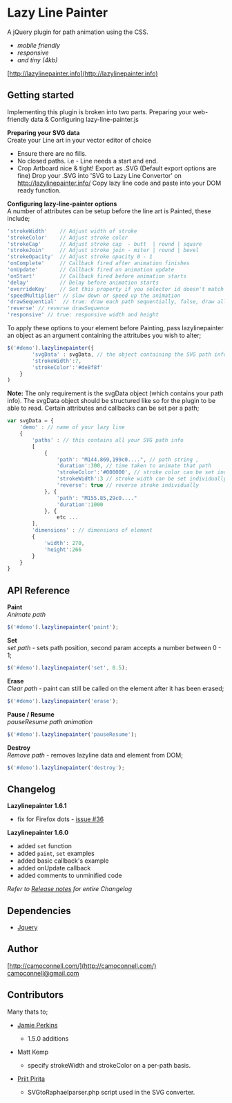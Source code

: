 Lazy Line Painter
=================

A jQuery plugin for path animation using the CSS.
- *mobile friendly*
- *responsive*
- *and tiny (4kb)*

[http://lazylinepainter.info](http://lazylinepainter.info) <br>

## Getting started
Implementing this plugin is broken into two parts.
Preparing your web-friendly data & Configuring lazy-line-painter.js


**Preparing your SVG data** <br>
Create your Line art in your vector editor of choice
- Ensure there are no fills.
- No closed paths. i.e - Line needs a start and end.
- Crop Artboard nice & tight!
Export as .SVG (Default export options are fine)
Drop your .SVG into 'SVG to Lazy Line Convertor' on http://lazylinepainter.info/
Copy lazy line code and paste into your DOM ready function.


**Configuring lazy-line-painter options** <br>
A number of attributes can be setup before the line art is Painted,
these include;
```js
'strokeWidth'    // Adjust width of stroke
'strokeColor'    // Adjust stroke color
'strokeCap'      // Adjust stroke cap  - butt  | round | square
'strokeJoin'     // Adjust stroke join - miter | round | bevel
'strokeOpacity'  // Adjust stroke opacity 0 - 1
'onComplete'     // Callback fired after animation finishes
'onUpdate'		 // Callback fired on animation update
'onStart'        // Callback fired before animation starts
'delay'          // Delay before animation starts
'overrideKey'    // Set this property if you selector id doesn't match the key referencing your path data value within svgData.
'speedMultiplier' // slow down or speed up the animation
'drawSequential'  // true: draw each path sequentially, false, draw all at once
'reverse' // reverse drawSequence
'responsive' // true: responsive width and height
```

To apply these options to your element before Painting, pass lazylinepainter an object as an argument containing the attritubes you wish to alter;
```js
$('#demo').lazylinepainter({
    	'svgData' : svgData, // the object containing the SVG path info
		'strokeWidth':7,
		'strokeColor':'#de8f8f'
	}
)
```
**Note:** The only requirement is the svgData object (which contains your path info).
The svgData object should be structured like so for the plugin to be able to read.
Certain attributes and callbacks can be set per a path;

```js
var svgData = {
	'demo' : // name of your lazy line
	{
		'paths' : // this contains all your SVG path info
		[
			{
				'path': "M144.869,199c0....", // path string ,
			    'duration':300, // time taken to animate that path
			    'strokeColor':'#000000', // stroke color can be set individually
			    'strokeWidth':3 // stroke width can be set individually
			    'reverse': true	// reverse stroke individually
			}, {
				'path': "M155.85,29c0...."
			    'duration':1000
			}, {
				etc ...
		],
		'dimensions' : // dimensions of element
		{
			'width': 270,
			'height':266
		}
	}
}
```

## API Reference

**Paint** <br>
*Animate path* <br>
```js
$('#demo').lazylinepainter('paint');
```

**Set** <br>
*set path* - sets path position, second param accepts a number between 0 - 1; <br>
```js
$('#demo').lazylinepainter('set', 0.5);
```

**Erase** <br>
*Clear path* - paint can still be called on the element after it has been erased; <br>
```js
$('#demo').lazylinepainter('erase');
```

**Pause / Resume** <br>
*pauseResume path animation* <br>
```js
$('#demo').lazylinepainter('pauseResume');
```

**Destroy** <br>
*Remove path* - removes lazyline data and element from DOM; <br>
```js
$('#demo').lazylinepainter('destroy');
```


## Changelog

**Lazylinepainter 1.6.1**
- fix for Firefox dots - [issue #36](https://github.com/camoconnell/lazy-line-painter/issues/36)

**Lazylinepainter 1.6.0**
- added `set` function
- added `paint`, `set` examples
- added basic callback's example
- added onUpdate callback
- added comments to unminified code

*Refer to [Release notes](https://github.com/camoconnell/lazy-line-painter/releases) for entire Changelog*


## Dependencies
- [Jquery](http://jquery.com/)


## Author
[http://camoconnell.com/](http://camoconnell.com/) <br>
camoconnell@gmail.com



## Contributors
Many thats to; <br>

- [Jamie Perkins](http://inorganik.github.io)
  * 1.5.0 additions

- Matt Kemp
  * specify strokeWidth and strokeColor on a per-path basis.

- [Priit Pirita](http://bkp.ee/atirip)
  * SVGtoRaphaelparser.php script used in the SVG converter.